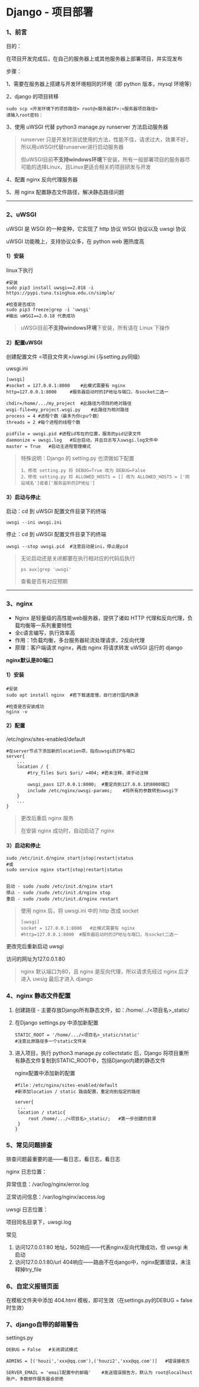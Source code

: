 # Django - 项目部署

### 1、前言

目的：

在项目开发完成后，在自己的服务器上或其他服务器上部署项目，并实现发布

步骤：

1、需要在服务器上搭建与开发环境相同的环境（即 python 版本，mysql 环境等）

2、django 的项目转移

```
sudo scp <开发环境下的项目路径> root@<服务器IP>:<服务器项目路径>
请输入root密码：
```

3、使用 uWSGI 代替 python3 manage.py runserver 方法启动服务器

> runserver 只是开发时测试使用的方法，性能不佳，请求过大，效果不好，所以用uWSGI代替runserver进行启动服务器
>
> 但uWSGI目前**不支持windows环境**下安装，所有一般部署项目的服务器尽可能的选择Linux，且Linux更适合相关的项目研发与开发

4、配置 nginx 反向代理服务器

5、用 nginx 配置静态文件路径，解决静态路径问题

------



### 2、uWSGI

uWSGI 是 WSGI 的一种变种，它实现了 http 协议  WSGI  协议以及 uwsgi 协议

uWSGI 功能晚上，支持协议众多，在 python web 圈热度高

#### 1）安装

linux下执行

```
#安装
sudo pip3 install uwsgi==2.018 -i https://pypi.tuna.tsinghua.edu.cn/simple/

#检查是否成功
sudo pip3 freeze|grep -i 'uwsgi'
#输出 uWSGI==2.0.18 代表成功
```

> uWSGI目前**不支持windows环境**下安装，所有请在 Linux 下操作

#### 2）配置uWSGI

创建配置文件 <项目文件夹>/uwsgi.ini (与setting.py同级)

uwsgi.ini

```
[uwsgi]
#socket = 127.0.0.1:8000	#此模式需要有 nginx 
http=127.0.0.1:8000		#服务器启动时的IP地址与端口，与socket二选一

chdir=/home/.../my_project	#此路径为项目的绝对路径
wsgi-file=my_project.wsgi.py	#此路径为相对路径
process = 4	#进程个数（最多为你cpu个数）
threads = 2	#每个进程的线程个数

pidfile = uwsgi.pid	#进程id写在的位置，服务的pid记录文件
daemonize = uwsgi.log	#后台启动，并且日志写入uwsgi.log文件中
master = True	#启动主进程管理模式
```

> 特殊说明：Django 的 setting.py 也须做如下配置
>
> ```
> 1、修改 setting.py 将 DEBUG=True 改为 DEBUG=False
> 2、修改 setting.py 将 ALLOWED_HOSTS = [] 改为 ALLOWED_HOSTS = ['网站域名']或者['服务监听的IP地址'] 
> ```

#### 3）启动与停止

启动：cd 到 uWSGI 配置文件目录下的终端

```
uwsgi --ini uwsgi.ini
```



停止：cd 到 uWSGI 配置文件目录下的终端

```
uwsgi --stop uwsgi.pid	#注意启动是ini，停止是pid
```

> 无论启动还是关闭都要在执行相对应的代码后执行
>
> ```
> ps aux|grep 'uwsgi'
> ```
>
> 查看是否有对应预期

------



### 3、nginx

- Nginx 是轻量级的高性能web服务器，提供了诸如 HTTP 代理和反向代理，负载均衡等一系列重要特性
- 全c语言编写，执行效率高
- 作用：1负载均衡，多台服务器轮流处理请求，2反向代理
- 原理：客户端请求 nginx，再由 nginx 将请求转发 uWSGI 运行的 django

**nginx默认是80端口**

#### 1）安装

```
#安装
sudo apt install nginx	#若下载速度慢，自行进行国内换源

#检查是否安装成功
nginx -v
```

#### 2）配置

/etc/nginx/sites-enabled/default

```
#在server节点下添加新的location项，指向uwsgi的IP与端口
server{
	...
	location / {
		#try_files $uri $uri/ =404;	#若未注释，请手动注释
		
		uwsgi_pass 127.0.0.1:8000;	#重定向到127.0.0.1的8000端口
		include /etc/nginx/uwsgi-params;	#将所有的参数转到uwsgi下
	}
	...
}
```

> 更改后重启 nginx 服务
>
> 在安装 nginx 成功时，自动启动了 nginx



#### 3）启动和停止

```
sudo /etc/init.d/nginx start|stop|restart|status
#或
sudo service nginx start|stop|restart|status


启动 - sudo /sudo /etc/init.d/nginx start
停止 - sudo /sudo /etc/init.d/nginx stop
重启 - sudo /sudo /etc/init.d/nginx restart
```

> 使用 nginx 后，将 uwsgi.ini 中的 http 改成 socket
>
> ```
> [uwsgi]
> socket = 127.0.0.1:8000	#此模式需要有 nginx 
> #http=127.0.0.1:8000	#服务器启动时的IP地址与端口，与socket二选一
> ```

更改完后重新启动 uwsgi 

访问的网址为127.0.0.1:80

> nginx 默认端口为80，且 nginx 是反向代理，所以请求先经过 nginx 后才进入 uwsig 最后才进入 django



### 4、nginx 静态文件配置

1. 创建路径 - 主要存放Django所有静态文件，如：/home/.../<项目名>_static/

2. 在Django settings.py 中添加新配置

   ```
   STATIC_ROOT = '/home/.../<项目名>_static/static'
   #注意比原路径多一个static文件夹
   ```

   

3. 进入项目，执行 python3 manage.py collectstatic 后，Django 将项目重所有静态文件复制到STATIC_ROOT中，包括Django内建的静态文件

   

   nginx配置中添加新的配置

   ```
   #file：/etc/nginx/sites-enabled/default
   #新添加location / static 路由配置，重定向到指定的路径
   
   server{
   	...
   	location / static{
   		root /home/.../<项目名>_static/;	#第一步创建的目录
   	}
   }
   ```





### 5、常见问题排查

排查问题最重要的是——看日志，看日志，看日志

nginx 日志位置：

异常信息：/var/log/nginx/error.log

正常访问信息：/var/log/nginx/access.log



uwsgi 日志位置：

项目同名目录下，uwsgi.log



常见

1. 访问127.0.0.1:80 地址，502响应——代表nginx反向代理成功，但 uwsgi 未启动
2. 访问127.0.0.1:80/url   404响应——路由不在django中，nginx配置错误，未注释掉try_file



### 6、自定义报错页面

在模板文件夹中添加 404.html 模板，即可生效（在settings.py的DEBUG = false 时生效）



### 7、django自带的邮箱警告

settings.py

```
DEBUG = False	#关闭调试模式

ADMINS = [('houzi','xxx@qq.com'),('houzi2','xxx@qq.com')]	#错误接收方

SERVER_EMAIL = 'email配置中的邮箱'	#发送错误报告方，默认为 root@localhost 账户，多数邮件服务器会拒绝
```



